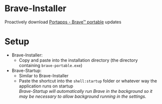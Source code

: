 # Brave-Installer
Proactively download [Portapps - Brave™ portable](https://github.com/portapps/brave-portable) updates
# Setup
- Brave-Installer:
  - Copy and paste into the installation directory (the directory containing `brave-portable.exe`)
- Brave-Startup:
  - Similar to Brave-Installer
  - Paste the shortcut into the `shell:startup` folder or whatever way the application runs on startup\
  _Brave-Startup will automatically run Brave in the background so it may be necessary to allow background running in the settings._  
